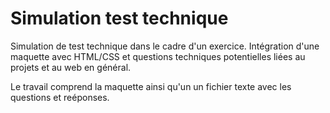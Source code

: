 # Simulation test technique

Simulation de test technique dans le cadre d'un exercice. Intégration d'une maquette avec HTML/CSS et questions techniques potentielles liées au projets et au web en général.

Le travail comprend la maquette ainsi qu'un un fichier texte avec les questions et reéponses.